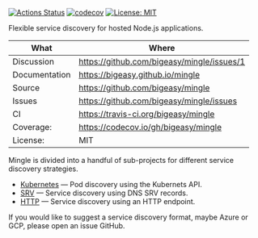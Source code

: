 [![Actions Status](https://github.com/bigeasy/mingle/workflows/Node%20CI/badge.svg)](https://github.com/bigeasy/mingle/actions)
[![codecov](https://codecov.io/gh/bigeasy/mingle/branch/master/graph/badge.svg)](https://codecov.io/gh/bigeasy/mingle)
[![License: MIT](https://img.shields.io/badge/License-MIT-yellow.svg)](https://opensource.org/licenses/MIT)

Flexible service discovery for hosted Node.js applications.

| What          | Where                                         |
| --- | --- |
| Discussion    | https://github.com/bigeasy/mingle/issues/1    |
| Documentation | https://bigeasy.github.io/mingle              |
| Source        | https://github.com/bigeasy/mingle             |
| Issues        | https://github.com/bigeasy/mingle/issues      |
| CI            | https://travis-ci.org/bigeasy/mingle          |
| Coverage:     | https://codecov.io/gh/bigeasy/mingle          |
| License:      | MIT                                           |


Mingle is divided into a handful of sub-projects for different service discovery
strategies.

 * [Kubernetes](https://github.com/bigeasy/mingle/tree/master/mingle.kubernetes)
&mdash; Pod discovery using the Kubernets API.
 * [SRV](https://github.com/bigeasy/mingle/tree/master/mingle.srv) &mdash;
 Service discovery using DNS SRV records.
 * [HTTP](https://github.com/bigeasy/mingle/tree/master/mingle.srv) &mdash;
 Service discovery using an HTTP endpoint.

If you would like to suggest a service discovery format, maybe Azure or GCP,
please open an issue GitHub.
